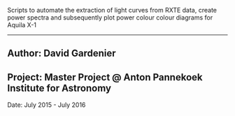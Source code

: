Scripts to automate the extraction of light curves from RXTE data, create power
spectra and subsequently plot power colour colour diagrams for Aquila X-1

-----------------------
Author: David Gardenier
-----------------------
Project: Master Project @ Anton Pannekoek Institute for Astronomy
-----------------------
Date: July 2015 - July 2016
